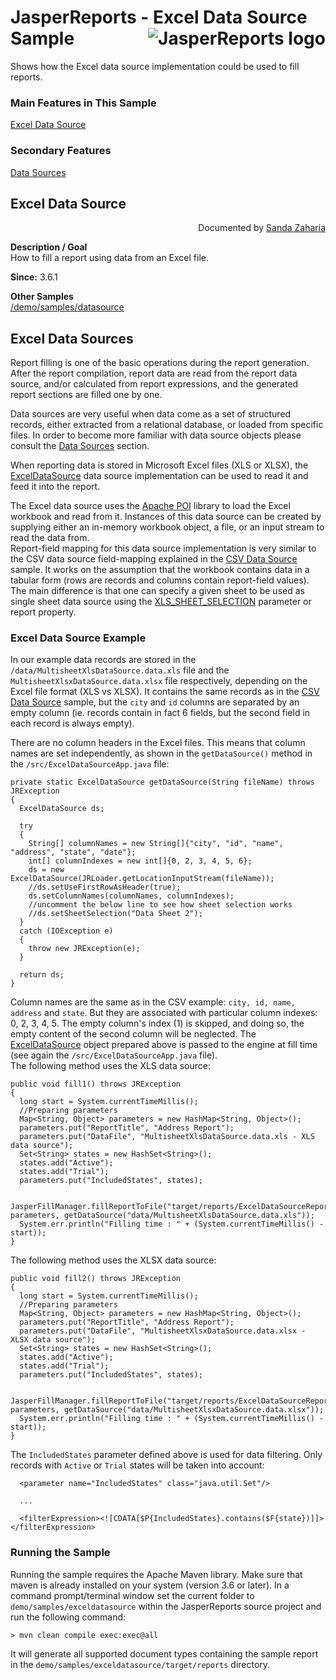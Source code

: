 
# JasperReports - Excel Data Source Sample <img src="https://jasperreports.sourceforge.net/resources/jasperreports.svg" alt="JasperReports logo" align="right"/>

Shows how the Excel data source implementation could be used to fill reports.

### Main Features in This Sample

[Excel Data Source](#exceldatasource)

### Secondary Features
[Data Sources](../datasource/README.md#datasources)

## <a name='exceldatasource'>Excel</a> Data Source
<div align="right">Documented by <a href='mailto:shertage@users.sourceforge.net'>Sanda Zaharia</a></div>

**Description / Goal**\
How to fill a report using data from an Excel file.

**Since:** 3.6.1

**Other Samples**\
[/demo/samples/datasource](../datasource)

## Excel Data Sources

Report filling is one of the basic operations during the report generation. After the report compilation, report data are read from the report data source, and/or calculated from report expressions, and the generated report sections are filled one by one.

Data sources are very useful when data come as a set of structured records, either extracted from a relational database, or loaded from specific files. In order to become more familiar with data source objects please consult the [Data Sources](../datasource/README.md#datasources) section.

When reporting data is stored in Microsoft Excel files (XLS or XLSX), the [ExcelDataSource](https://jasperreports.sourceforge.net/api/net/sf/jasperreports/poi/data/ExcelDataSource.html) data source implementation can be used to read it and feed it into the report.

The Excel data source uses the [Apache POI](https://poi.apache.org/) library to load the Excel workbook and read from it. Instances of this data source can be created by supplying either an in-memory workbook object, a file, or an input stream to read the data from.\
Report-field mapping for this data source implementation is very similar to the CSV data source field-mapping explained in the [CSV Data Source](../csvdatasource/README.md#csvdatasource) sample. It works on the assumption that the workbook contains data in a tabular form (rows are records and columns contain report-field values). The main difference is that one can specify a given sheet to be used as single sheet data source using the [XLS_SHEET_SELECTION](https://jasperreports.sourceforge.net/api/net/sf/jasperreports/engine/query/AbstractXlsQueryExecuterFactory.html#XLS_SHEET_SELECTION) parameter or report property.

### Excel Data Source Example

In our example data records are stored in the `/data/MultisheetXlsDataSource.data.xls` file and the `MultisheetXlsxDataSource.data.xlsx` file respectively, depending on the Excel file format (XLS vs XLSX). It contains the same records as in the [CSV Data Source](../csvdatasource/README.md#csvdatasource) sample, but the `city` and `id` columns are separated by an empty column (ie. records contain in fact 6 fields, but the second field in each record is always empty).

There are no column headers in the Excel files. This means that column names are set independently, as shown in the `getDataSource()` method in the `/src/ExcelDataSourceApp.java` file:

```
private static ExcelDataSource getDataSource(String fileName) throws JRException
{
  ExcelDataSource ds;

  try
  {
    String[] columnNames = new String[]{"city", "id", "name", "address", "state", "date"};
    int[] columnIndexes = new int[]{0, 2, 3, 4, 5, 6};
    ds = new ExcelDataSource(JRLoader.getLocationInputStream(fileName));
    //ds.setUseFirstRowAsHeader(true);
    ds.setColumnNames(columnNames, columnIndexes);
    //uncomment the below line to see how sheet selection works
    //ds.setSheetSelection("Data Sheet 2");
  }
  catch (IOException e)
  {
    throw new JRException(e);
  }

  return ds;
}
```

Column names are the same as in the CSV example: `city, id, name, address` and `state`. But they are associated with particular column indexes: 0, 2, 3, 4, 5. The empty column's index (1) is skipped, and doing so, the empty content of the second column will be neglected.
The [ExcelDataSource](https://jasperreports.sourceforge.net/api/net/sf/jasperreports/poi/data/ExcelDataSource.html) object prepared above is passed to the engine at fill time (see again the `/src/ExcelDataSourceApp.java` file).\
The following method uses the XLS data source:

```
public void fill1() throws JRException
{
  long start = System.currentTimeMillis();
  //Preparing parameters
  Map<String, Object> parameters = new HashMap<String, Object>();
  parameters.put("ReportTitle", "Address Report");
  parameters.put("DataFile", "MultisheetXlsDataSource.data.xls - XLS data source");
  Set<String> states = new HashSet<String>();
  states.add("Active");
  states.add("Trial");
  parameters.put("IncludedStates", states);

  JasperFillManager.fillReportToFile("target/reports/ExcelDataSourceReport.jasper", parameters, getDataSource("data/MultisheetXlsDataSource.data.xls"));
  System.err.println("Filling time : " + (System.currentTimeMillis() - start));
}
```

The following method uses the XLSX data source:

```
public void fill2() throws JRException
{
  long start = System.currentTimeMillis();
  //Preparing parameters
  Map<String, Object> parameters = new HashMap<String, Object>();
  parameters.put("ReportTitle", "Address Report");
  parameters.put("DataFile", "MultisheetXlsxDataSource.data.xlsx - XLSX data source");
  Set<String> states = new HashSet<String>();
  states.add("Active");
  states.add("Trial");
  parameters.put("IncludedStates", states);

  JasperFillManager.fillReportToFile("target/reports/ExcelDataSourceReport.jasper", parameters, getDataSource("data/MultisheetXlsxDataSource.data.xlsx"));
  System.err.println("Filling time : " + (System.currentTimeMillis() - start));
}
```

The `IncludedStates` parameter defined above is used for data filtering. Only records with `Active` or `Trial` states will be taken into account:

```
  <parameter name="IncludedStates" class="java.util.Set"/>

  ...

  <filterExpression><![CDATA[$P{IncludedStates}.contains($F{state})]]></filterExpression>
```

### Running the Sample

Running the sample requires the Apache Maven library. Make sure that maven is already installed on your system (version 3.6 or later).
In a command prompt/terminal window set the current folder to `demo/samples/exceldatasource` within the JasperReports source project and run the following command:

```
> mvn clean compile exec:exec@all
```

It will generate all supported document types containing the sample report in the `demo/samples/exceldatasource/target/reports` directory.
